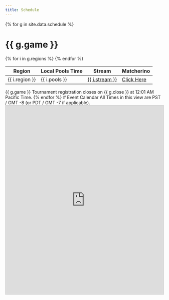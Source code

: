 ```yaml
---
title: Schedule
---
```

{% for g in site.data.schedule %}
# {{ g.game }}
<div class="table-container">
    <table class="table is-fullwidth has-background-black-bis has-text-white is-narrow">
        <thead>
            <tr>
                <th class="has-text-white">Region</th>
                <th class="has-text-white">Local Pools Time</th>
                <th class="has-text-white">Stream</th>
                <th class="has-text-white">Matcherino</th>
            </tr>
        </thead>
        <tbody>
            {% for i in g.regions %}
            <tr>
                <td>{{ i.region }}</td>
                <td>{{ i.pools }}</td>
                <td><a href="https://twitch.tv/{{ i.stream }}">{{ i.stream }}</a></td>
                <td><a href="{{ i.matcherino }}">Click Here</a></td>
            </tr>
            {% endfor %}
        </tbody>
    </table>
</div>
{{ g.game }} Tournament registration closes on {{ g.close }} at 12:01 AM Pacific Time.
{% endfor %}
# Event Calendar
All Times in this view are PST / GMT -8 (or PDT / GMT -7 if applicable).
<iframe class="airtable-embed" src="https://airtable.com/embed/shryJOw5l5nCI1gtS?backgroundColor=cyan" frameborder="0" onmousewheel="" width="100%" height="600" style="background: transparent; border: 1px solid #ccc;"></iframe>